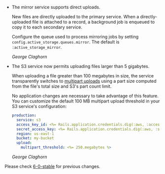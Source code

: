 *  The mirror service supports direct uploads.

   New files are directly uploaded to the primary service. When a
   directly-uploaded file is attached to a record, a background job is enqueued
   to copy it to each secondary service.

   Configure the queue used to process mirroring jobs by setting
   `config.active_storage.queues.mirror`. The default is `:active_storage_mirror`.

   *George Claghorn*

*  The S3 service now permits uploading files larger than 5 gigabytes.

   When uploading a file greater than 100 megabytes in size, the service
   transparently switches to [multipart uploads](https://docs.aws.amazon.com/AmazonS3/latest/dev/mpuoverview.html)
   using a part size computed from the file's total size and S3's part count limit.

   No application changes are necessary to take advantage of this feature. You
   can customize the default 100 MB multipart upload threshold in your S3
   service's configuration:

   ```yaml
   production:
     service: s3
     access_key_id: <%= Rails.application.credentials.dig(:aws, :access_key_id) %>
     secret_access_key: <%= Rails.application.credentials.dig(:aws, :secret_access_key) %>
     region: us-east-1
     bucket: my-bucket
     upload:
       multipart_threshold: <%= 250.megabytes %>
   ```

   *George Claghorn*

Please check [6-0-stable](https://github.com/rails/rails/blob/6-0-stable/activestorage/CHANGELOG.md) for previous changes.
